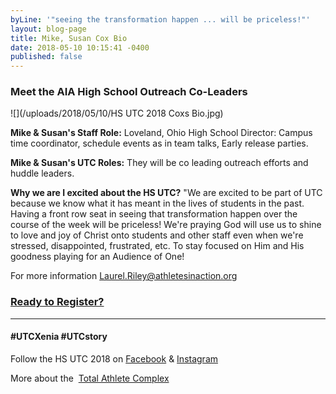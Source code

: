 ```yaml
---
byLine: '"seeing the transformation happen ... will be priceless!"'
layout: blog-page
title: Mike, Susan Cox Bio
date: 2018-05-10 10:15:41 -0400
published: false
---
```

### Meet the AIA High School Outreach Co-Leaders

![](/uploads/2018/05/10/HS UTC 2018 Coxs Bio.jpg)

**Mike & Susan's Staff Role:**  Loveland, Ohio High School Director: Campus time coordinator, schedule events as in team talks, Early release parties.

**Mike & Susan's UTC Roles:**  They will be co leading outreach efforts and huddle leaders.

**Why we are I excited about the HS UTC?**  "We are excited to be part of UTC because we know what it has meant in the lives of students in the past. Having a front row seat in seeing that transformation happen over the course of the week will be priceless! We're praying God will use us to shine to love and joy of Christ onto students and other staff even when we're stressed, disappointed, frustrated, etc. To stay focused on Him and His goodness playing for an Audience of One!

For more information [Laurel.Riley@athletesinaction.org](mailto:laurel.riley@athletesinaction.org)

### [**Ready to Register?**]()

---

#### **#UTCXenia     #UTCstory**

Follow the HS UTC 2018 on  [Facebook](https://www.facebook.com/aiatotalathletecomplex/) & [Instagram](https://www.instagram.com/aia_sports_complex/)

More about the  [Total Athlete Complex](http://www.aiasportscomplex.com/)